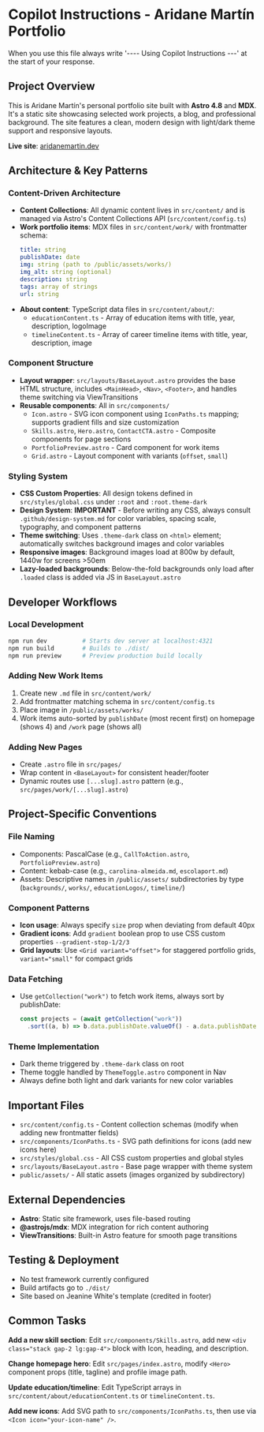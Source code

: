 # Copilot Instructions - Aridane Martín Portfolio

When you use this file always write  '---- Using Copilot Instructions ---' at the start of your response.

## Project Overview

This is Aridane Martín's personal portfolio site built with **Astro 4.8** and **MDX**. It's a static site showcasing selected work projects, a blog, and professional background. The site features a clean, modern design with light/dark theme support and responsive layouts.

**Live site**: [aridanemartin.dev](https://www.aridanemartin.dev)

## Architecture & Key Patterns

### Content-Driven Architecture
- **Content Collections**: All dynamic content lives in `src/content/` and is managed via Astro's Content Collections API (`src/content/config.ts`)
- **Work portfolio items**: MDX files in `src/content/work/` with frontmatter schema:
  ```yaml
  title: string
  publishDate: date
  img: string (path to /public/assets/works/)
  img_alt: string (optional)
  description: string
  tags: array of strings
  url: string
  ```
- **About content**: TypeScript data files in `src/content/about/`:
  - `educationContent.ts` - Array of education items with title, year, description, logoImage
  - `timelineContent.ts` - Array of career timeline items with title, year, description, image

### Component Structure
- **Layout wrapper**: `src/layouts/BaseLayout.astro` provides the base HTML structure, includes `<MainHead>`, `<Nav>`, `<Footer>`, and handles theme switching via ViewTransitions
- **Reusable components**: All in `src/components/`
  - `Icon.astro` - SVG icon component using `IconPaths.ts` mapping; supports gradient fills and size customization
  - `Skills.astro`, `Hero.astro`, `ContactCTA.astro` - Composite components for page sections
  - `PortfolioPreview.astro` - Card component for work items
  - `Grid.astro` - Layout component with variants (`offset`, `small`)

### Styling System
- **CSS Custom Properties**: All design tokens defined in `src/styles/global.css` under `:root` and `:root.theme-dark`
- **Design System**: **IMPORTANT** - Before writing any CSS, always consult `.github/design-system.md` for color variables, spacing scale, typography, and component patterns
- **Theme switching**: Uses `.theme-dark` class on `<html>` element; automatically switches background images and color variables
- **Responsive images**: Background images load at 800w by default, 1440w for screens >50em
- **Lazy-loaded backgrounds**: Below-the-fold backgrounds only load after `.loaded` class is added via JS in `BaseLayout.astro`

## Developer Workflows

### Local Development
```bash
npm run dev          # Starts dev server at localhost:4321
npm run build        # Builds to ./dist/
npm run preview      # Preview production build locally
```

### Adding New Work Items
1. Create new `.md` file in `src/content/work/`
2. Add frontmatter matching schema in `src/content/config.ts`
3. Place image in `/public/assets/works/`
4. Work items auto-sorted by `publishDate` (most recent first) on homepage (shows 4) and `/work` page (shows all)

### Adding New Pages
- Create `.astro` file in `src/pages/`
- Wrap content in `<BaseLayout>` for consistent header/footer
- Dynamic routes use `[...slug].astro` pattern (e.g., `src/pages/work/[...slug].astro`)

## Project-Specific Conventions

### File Naming
- Components: PascalCase (e.g., `CallToAction.astro`, `PortfolioPreview.astro`)
- Content: kebab-case (e.g., `carolina-almeida.md`, `escolaport.md`)
- Assets: Descriptive names in `/public/assets/` subdirectories by type (`backgrounds/`, `works/`, `educationLogos/`, `timeline/`)

### Component Patterns
- **Icon usage**: Always specify `size` prop when deviating from default 40px
- **Gradient icons**: Add `gradient` boolean prop to use CSS custom properties `--gradient-stop-1/2/3`
- **Grid layouts**: Use `<Grid variant="offset">` for staggered portfolio grids, `variant="small"` for compact grids

### Data Fetching
- Use `getCollection("work")` to fetch work items, always sort by publishDate: 
  ```typescript
  const projects = (await getCollection("work"))
    .sort((a, b) => b.data.publishDate.valueOf() - a.data.publishDate.valueOf());
  ```

### Theme Implementation
- Dark theme triggered by `.theme-dark` class on root
- Theme toggle handled by `ThemeToggle.astro` component in Nav
- Always define both light and dark variants for new color variables

## Important Files

- `src/content/config.ts` - Content collection schemas (modify when adding new frontmatter fields)
- `src/components/IconPaths.ts` - SVG path definitions for icons (add new icons here)
- `src/styles/global.css` - All CSS custom properties and global styles
- `src/layouts/BaseLayout.astro` - Base page wrapper with theme system
- `public/assets/` - All static assets (images organized by subdirectory)

## External Dependencies

- **Astro**: Static site framework, uses file-based routing
- **@astrojs/mdx**: MDX integration for rich content authoring
- **ViewTransitions**: Built-in Astro feature for smooth page transitions

## Testing & Deployment

- No test framework currently configured
- Build artifacts go to `./dist/`
- Site based on Jeanine White's template (credited in footer)

## Common Tasks

**Add a new skill section**: Edit `src/components/Skills.astro`, add new `<div class="stack gap-2 lg:gap-4">` block with Icon, heading, and description.

**Change homepage hero**: Edit `src/pages/index.astro`, modify `<Hero>` component props (title, tagline) and profile image path.

**Update education/timeline**: Edit TypeScript arrays in `src/content/about/educationContent.ts` or `timelineContent.ts`.

**Add new icons**: Add SVG path to `src/components/IconPaths.ts`, then use via `<Icon icon="your-icon-name" />`.
